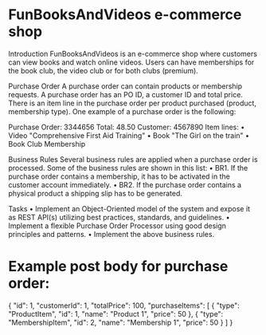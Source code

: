 # FunBooksAndVideos e-commerce shop

Introduction
FunBooksAndVideos is an e-commerce shop where customers can view books and watch online videos. Users can have memberships for the book club, the video club or for both clubs (premium).

Purchase Order
A purchase order can contain products or membership requests. A purchase order has an PO ID, a customer ID and total price. There is an item line in the purchase order per product purchased (product, membership type). One example of a purchase order is the following:

Purchase Order: 3344656
Total: 48.50
Customer: 4567890
Item lines:
• Video "Comprehensive First Aid Training"
• Book "The Girl on the train"
• Book Club Membership

Business Rules
Several business rules are applied when a purchase order is processed. Some of the business rules are shown in this list:
• BR1. If the purchase order contains a membership, it has to be activated in the customer account immediately.
• BR2. If the purchase order contains a physical product a shipping slip has to be generated.

Tasks
• Implement an Object-Oriented model of the system and expose it as REST API(s) utilizing best practices, standards, and guidelines.
• Implement a flexible Purchase Order Processor using good design principles and patterns.
• Implement the above business rules.

# Example post body for purchase order:

{
    "id": 1,
    "customerId": 1,
    "totalPrice": 100,
    "purchaseItems": [
        {
            "type": "ProductItem",
            "id": 1,
            "name": "Product 1",
            "price": 50
        },
        {
            "type": "MembershipItem",
            "id": 2,
            "name": "Membership 1",
            "price": 50
        }
    ]
}
